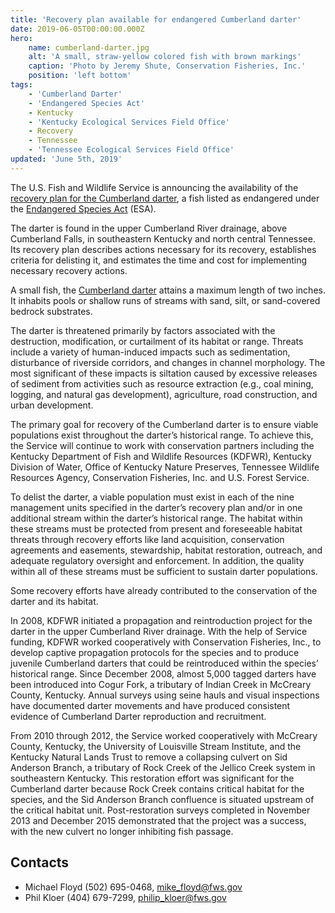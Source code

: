 ```yaml
---
title: 'Recovery plan available for endangered Cumberland darter'
date: 2019-06-05T00:00:00.000Z
hero:
    name: cumberland-darter.jpg
    alt: 'A small, straw-yellow colored fish with brown markings'
    caption: 'Photo by Jeremy Shute, Conservation Fisheries, Inc.'
    position: 'left bottom'
tags:
    - 'Cumberland Darter'
    - 'Endangered Species Act'
    - Kentucky
    - 'Kentucky Ecological Services Field Office'
    - Recovery
    - Tennessee
    - 'Tennessee Ecological Services Field Office'
updated: 'June 5th, 2019'
---
```


The U.S. Fish and Wildlife Service is announcing the availability of the [recovery plan for the Cumberland darter](https://ecos.fws.gov/docs/recovery_plan/2019%20final%20Cumberland%20darter%20recovery%20plan.pdf), a fish listed as endangered under the [Endangered Species Act](/endangered-species-act/) (ESA).

The darter is found in the upper Cumberland River drainage, above Cumberland Falls, in southeastern Kentucky and north central Tennessee.  Its recovery plan describes actions necessary for its recovery, establishes criteria for delisting it, and estimates the time and cost for implementing necessary recovery actions.

A small fish, the [Cumberland darter](/wildlife/fishes/cumberland-darter/) attains a maximum length of two inches.  It inhabits pools or shallow runs of streams with sand, silt, or sand-covered bedrock substrates.

The darter is threatened primarily by factors associated with the destruction, modification, or curtailment of its habitat or range.  Threats include a variety of human-induced impacts such as sedimentation, disturbance of riverside corridors, and changes in channel morphology.  The most significant of these impacts is siltation caused by excessive releases of sediment from activities such as resource extraction (e.g., coal mining, logging, and natural gas development), agriculture, road construction, and urban development.

The primary goal for recovery of the Cumberland darter is to ensure viable populations exist throughout the darter’s historical range. To achieve this, the Service will continue to work with conservation partners including the Kentucky Department of Fish and Wildlife Resources (KDFWR), Kentucky Division of Water, Office of Kentucky Nature Preserves, Tennessee Wildlife Resources Agency, Conservation Fisheries, Inc. and U.S. Forest Service.

To delist the darter, a viable population must exist in each of the nine management units specified in the darter’s recovery plan and/or in one additional stream within the darter’s historical range. The habitat within these streams must be protected from present and foreseeable habitat threats through recovery efforts like land acquisition, conservation agreements and easements, stewardship, habitat restoration, outreach, and adequate regulatory oversight and enforcement. In addition, the quality within all of these streams must be sufficient to sustain darter populations.

Some recovery efforts have already contributed to the conservation of the darter and its habitat.

In 2008, KDFWR initiated a propagation and reintroduction project for the darter in the upper Cumberland River drainage.  With the help of Service funding, KDFWR worked cooperatively with Conservation Fisheries, Inc., to develop captive propagation protocols for the species and to produce juvenile Cumberland darters that could be reintroduced within the species’ historical range. Since December 2008, almost 5,000 tagged darters have been introduced into Cogur Fork, a tributary of Indian Creek in McCreary County, Kentucky.  Annual surveys using seine hauls and visual inspections have documented darter movements and have produced consistent evidence of Cumberland Darter reproduction and recruitment.

From 2010 through 2012, the Service worked cooperatively with McCreary County, Kentucky, the University of Louisville Stream Institute, and the Kentucky Natural Lands Trust to remove a   collapsing culvert on Sid Anderson Branch, a tributary of Rock Creek of the Jellico Creek system in southeastern Kentucky.  This restoration effort was significant for the Cumberland darter because Rock Creek contains critical habitat for the species, and the Sid Anderson Branch confluence is situated upstream of the critical habitat unit.  Post-restoration surveys completed in November 2013 and December 2015 demonstrated that the project was a success, with the new culvert no longer inhibiting fish passage.

## Contacts

- Michael Floyd (502) 695-0468, [mike_floyd@fws.gov](mailto:mike_floyd@fws.gov)
- Phil Kloer (404) 679-7299, [philip_kloer@fws.gov](mailto:philip_kloer@fws.gov)
